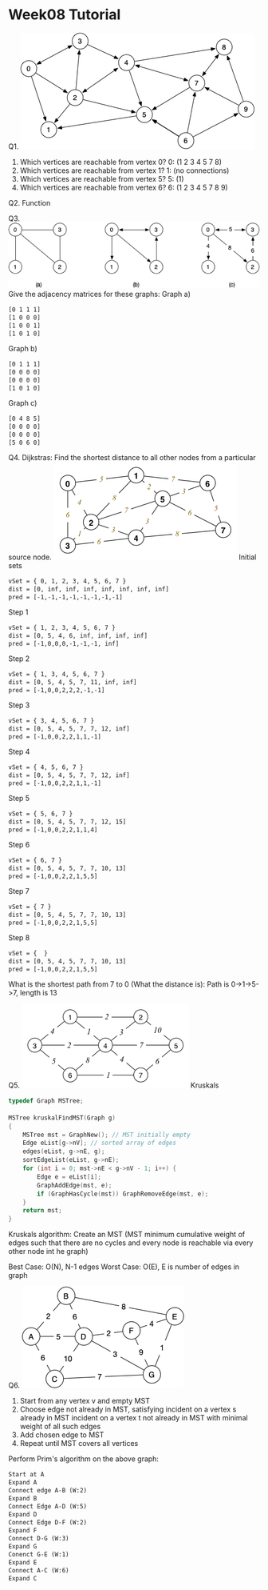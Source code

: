 Week08 Tutorial
======
Q1.
![image](q1.png)
1. Which vertices are reachable from vertex 0?
0: (1 2 3 4 5 7 8)
2. Which vertices are reachable from vertex 1?
1: (no connections)
3. Which vertices are reachable from vertex 5?
5: (1)
4. Which vertices are reachable from vertex 6?
6: (1 2 3 4 5 7 8 9)

Q2. Function

Q3.
![image](q3.png)
Give the adjacency matrices for these graphs:
Graph a)
```
[0 1 1 1]
[1 0 0 0]
[1 0 0 1]
[1 0 1 0]
```
Graph b)
```
[0 1 1 1]
[0 0 0 0]
[0 0 0 0]
[1 0 1 0]
```
Graph c)
```
[0 4 8 5]
[0 0 0 0]
[0 0 0 0]
[5 0 6 0]
```

Q4.
Dijkstras: Find the shortest distance to all other nodes
from a particular source node.
![image](q4.png)
Initial sets
```
vSet = { 0, 1, 2, 3, 4, 5, 6, 7 }
dist = [0, inf, inf, inf, inf, inf, inf, inf]
pred = [-1,-1,-1,-1,-1,-1,-1,-1]
```
Step 1
```
vSet = { 1, 2, 3, 4, 5, 6, 7 }
dist = [0, 5, 4, 6, inf, inf, inf, inf]
pred = [-1,0,0,0,-1,-1,-1, inf]
```
Step 2
```
vSet = { 1, 3, 4, 5, 6, 7 }
dist = [0, 5, 4, 5, 7, 11, inf, inf]
pred = [-1,0,0,2,2,2,-1,-1]
```
Step 3
```
vSet = { 3, 4, 5, 6, 7 }
dist = [0, 5, 4, 5, 7, 7, 12, inf]
pred = [-1,0,0,2,2,1,1,-1]
```
Step 4
```
vSet = { 4, 5, 6, 7 }
dist = [0, 5, 4, 5, 7, 7, 12, inf]
pred = [-1,0,0,2,2,1,1,-1]
```
Step 5
```
vSet = { 5, 6, 7 }
dist = [0, 5, 4, 5, 7, 7, 12, 15]
pred = [-1,0,0,2,2,1,1,4]
```
Step 6
```
vSet = { 6, 7 }
dist = [0, 5, 4, 5, 7, 7, 10, 13]
pred = [-1,0,0,2,2,1,5,5]
```
Step 7
```
vSet = { 7 }
dist = [0, 5, 4, 5, 7, 7, 10, 13]
pred = [-1,0,0,2,2,1,5,5]
```
Step 8
```
vSet = {  }
dist = [0, 5, 4, 5, 7, 7, 10, 13]
pred = [-1,0,0,2,2,1,5,5]
```

What is the shortest path from 7 to 0 (What the distance is):
Path is 0->1->5->7, length is 13

Q5.
![image](q5.png)
Kruskals
```c
typedef Graph MSTree;

MSTree kruskalFindMST(Graph g)
{
	MSTree mst = GraphNew(); // MST initially empty
	Edge eList[g->nV]; // sorted array of edges
	edges(eList, g->nE, g);
	sortEdgeList(eList, g->nE);
	for (int i = 0; mst->nE < g->nV - 1; i++) {
		Edge e = eList[i];
		GraphAddEdge(mst, e);
		if (GraphHasCycle(mst)) GraphRemoveEdge(mst, e);
	}
	return mst;
}
```
Kruskals algorithm: Create an MST (MST minimum cumulative weight of edges such that there are no cycles and every node is reachable via every other node int he graph)

Best Case: O(N), N-1 edges
Worst Case: O(E), E is number of edges in graph

Q6.
![image](q6.png)

1. Start from any vertex v and empty MST
2. Choose edge not already in MST, satisfying
        incident on a vertex s already in MST
        incident on a vertex t not already in MST
        with minimal weight of all such edges
3. Add chosen edge to MST
4. Repeat until MST covers all vertices

Perform Prim's algorithm on the above graph:
```
Start at A
Expand A
Connect edge A-B (W:2)
Expand B
Connect Edge A-D (W:5)
Expand D
Connect Edge D-F (W:2)
Expand F
Connect D-G (W:3)
Expand G 
Conenct G-E (W:1)
Expand E
Connect A-C (W:6)
Expand C
```
